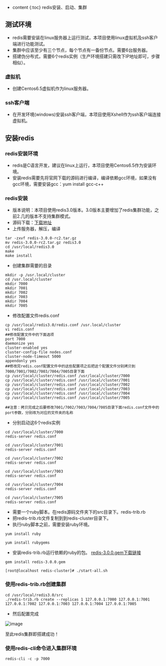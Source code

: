 * content
{:toc}
redis安装、启动、集群

## 测试环境
- redis需要安装在linux服务器上运行测试，本项目使用linux虚拟机及ssh客户端进行功能测试。
- 集群中应该至少有三个节点，每个节点有一备份节点。需要6台服务器。 
- 搭建伪分布式，需要6个redis实例（生产环境搭建只需改下IP地址即可，步骤相似）。

### 虚拟机
- 创建Centos6.5虚拟机作为linux服务器。

### ssh客户端
- 在开发环境(windows)安装ssh客户端，本项目使用Xshell作为ssh客户端连接虚拟机。

## 安装redis
### redis安装环境
- redis是C语言开发，建议在linux上运行，本项目使用Centos6.5作为安装环境。
- 安装redis需要先将官网下载的源码进行编译，编译依赖gcc环境，如果没有gcc环境，需要安装gcc：yum install gcc-c++

### redis安装
- 版本说明：本项目使用redis3.0版本。3.0版本主要增加了redis集群功能，之前2.几的版本不支持集群模式。
- 源码下载：[下载地址](https://github.com/antirez/redis/archive/3.0.0-rc2.tar.gz)
- 上传服务器，解压，编译

```
tar -zxvf redis-3.0.0-rc2.tar.gz 
mv redis-3.0.0-rc2.tar.gz redis3.0
cd /usr/local/redis3.0
make
make install
```
- 创建集群需要的目录

```
mkdir -p /usr.local/cluster
cd /usr.local/cluster
mkdir 7000
mkdir 7001
mkdir 7002
mkdir 7003
mkdir 7004
mkdir 7005
```
- 修改配置文件redis.conf

```
cp /usr/local/redis3.0/redis.conf /usr.local/cluster
vi redis.conf
##修改配置文件中的下面选项
port 7000
daemonize yes
cluster-enabled yes
cluster-config-file nodes.conf
cluster-node-timeout 5000
appendonly yes
##修改完redis.conf配置文件中的这些配置项之后把这个配置文件分别拷贝到7000/7001/7002/7003/7004/7005目录下面
cp /usr/local/cluster/redis.conf /usr/local/cluster/7000
cp /usr/local/cluster/redis.conf /usr/local/cluster/7001
cp /usr/local/cluster/redis.conf /usr/local/cluster/7002
cp /usr/local/cluster/redis.conf /usr/local/cluster/7003
cp /usr/local/cluster/redis.conf /usr/local/cluster/7004
cp /usr/local/cluster/redis.conf /usr/local/cluster/7005

##注意：拷贝完成之后要修改7001/7002/7003/7004/7005目录下面redis.conf文件中的port参数，分别改为对应的文件夹的名称
```
- 分别启动这6个redis实例


```
cd /usr/local/cluster/7000
redis-server redis.conf

cd /usr/local/cluster/7001
redis-server redis.conf

cd /usr/local/cluster/7002
redis-server redis.conf

cd /usr/local/cluster/7003
redis-server redis.conf

cd /usr/local/cluster/7004
redis-server redis.conf

cd /usr/local/cluster/7005
redis-server redis.conf

```

- 需要一个ruby脚本。在redis源码文件夹下的src目录下。redis-trib.rb 
- 把redis-trib.rb文件复制到到redis-cluster目录下。 
- 执行ruby脚本之前，需要安装ruby环境。

```
yum install ruby

yum install rubygems
```
- 安装redis-trib.rb运行依赖的ruby的包。 [redis-3.0.0.gem下载链接](https://download.csdn.net/download/jack85986370/9491462)

```
gem install redis-3.0.0.gem
```
```
[root@localhost redis-cluster]# ./start-all.sh 
```
### 使用redis-trib.rb创建集群

```
cd /usr/local/redis3.0/src
./redis-trib.rb create --replicas 1 127.0.0.1:7000 127.0.0.1:7001 127.0.0.1:7002 127.0.0.1:7003 127.0.0.1:7004 127.0.0.1:7005
```
- 然后配置完成

![image](https://github.com/daydreamdev/MeetingFilm/raw/master/pic/redis1.png) 

至此redis集群即搭建成功！

### 使用redis-cli命令进入集群环境

```
redis-cli -c -p 7000
```

